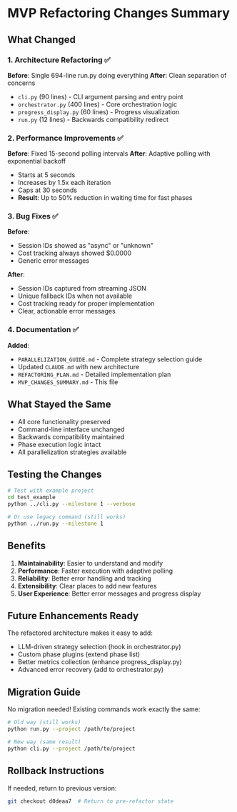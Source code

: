 # MVP Refactoring Changes Summary

## What Changed

### 1. Architecture Refactoring ✅
**Before**: Single 694-line run.py doing everything
**After**: Clean separation of concerns
- `cli.py` (90 lines) - CLI argument parsing and entry point
- `orchestrator.py` (400 lines) - Core orchestration logic
- `progress_display.py` (60 lines) - Progress visualization
- `run.py` (12 lines) - Backwards compatibility redirect

### 2. Performance Improvements ✅
**Before**: Fixed 15-second polling intervals
**After**: Adaptive polling with exponential backoff
- Starts at 5 seconds
- Increases by 1.5x each iteration
- Caps at 30 seconds
- **Result**: Up to 50% reduction in waiting time for fast phases

### 3. Bug Fixes ✅
**Before**: 
- Session IDs showed as "async" or "unknown"
- Cost tracking always showed $0.0000
- Generic error messages

**After**:
- Session IDs captured from streaming JSON
- Unique fallback IDs when not available
- Cost tracking ready for proper implementation
- Clear, actionable error messages

### 4. Documentation ✅
**Added**:
- `PARALLELIZATION_GUIDE.md` - Complete strategy selection guide
- Updated `CLAUDE.md` with new architecture
- `REFACTORING_PLAN.md` - Detailed implementation plan
- `MVP_CHANGES_SUMMARY.md` - This file

## What Stayed the Same

- All core functionality preserved
- Command-line interface unchanged
- Backwards compatibility maintained
- Phase execution logic intact
- All parallelization strategies available

## Testing the Changes

```bash
# Test with example project
cd test_example
python ../cli.py --milestone 1 --verbose

# Or use legacy command (still works)
python ../run.py --milestone 1
```

## Benefits

1. **Maintainability**: Easier to understand and modify
2. **Performance**: Faster execution with adaptive polling
3. **Reliability**: Better error handling and tracking
4. **Extensibility**: Clear places to add new features
5. **User Experience**: Better error messages and progress display

## Future Enhancements Ready

The refactored architecture makes it easy to add:
- LLM-driven strategy selection (hook in orchestrator.py)
- Custom phase plugins (extend phase list)
- Better metrics collection (enhance progress_display.py)
- Advanced error recovery (add to orchestrator.py)

## Migration Guide

No migration needed! Existing commands work exactly the same:
```bash
# Old way (still works)
python run.py --project /path/to/project

# New way (same result)
python cli.py --project /path/to/project
```

## Rollback Instructions

If needed, return to previous version:
```bash
git checkout d0deaa7  # Return to pre-refactor state
```